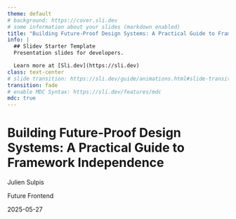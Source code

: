 ```yaml
---
theme: default
# background: https://cover.sli.dev
# some information about your slides (markdown enabled)
title: "Building Future-Proof Design Systems: A Practical Guide to Framework Independence"
info: |
  ## Slidev Starter Template
  Presentation slides for developers.

  Learn more at [Sli.dev](https://sli.dev)
class: text-center
# slide transition: https://sli.dev/guide/animations.html#slide-transitions
transition: fade
# enable MDC Syntax: https://sli.dev/features/mdc
mdc: true
---
```


# Building Future-Proof Design Systems: A Practical Guide to Framework Independence

Julien Sulpis

Future Frontend

2025-05-27
